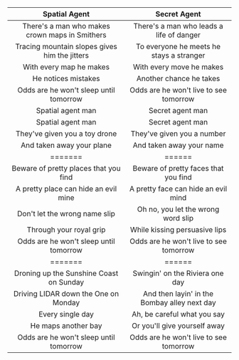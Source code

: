 |Spatial Agent|Secret Agent|
|:---:|:---:|
There's a man who makes crown maps in Smithers | There's a man who leads a life of danger
Tracing mountain slopes gives him the jitters  |To everyone he meets he stays a stranger
With every map he makes |With every move he makes
He notices mistakes|Another chance he takes
Odds are he won't sleep until tomorrow|Odds are he won't live to see tomorrow
Spatial agent man | Secret agent man
Spatial agent man | Secret agent man
They've given you a toy drone|They've given you a number
And taken away your plane|And taken away your name
=======|======
Beware of pretty places that you find|Beware of pretty faces that you find
A pretty place can hide an evil mine|A pretty face can hide an evil mind
Don't let the wrong name slip|Oh no, you let the wrong word slip
Through your royal grip| While kissing persuasive lips
Odds are he won't sleep until tomorrow|Odds are he won't live to see tomorrow
=======|======
Droning up the Sunshine Coast on Sunday|Swingin' on the Riviera one day
Driving LIDAR down the One on Monday|And then layin' in the Bombay alley next day
Every single day| Ah, be careful what you say
He maps another bay|Or you'll give yourself away
Odds are he won't sleep until tomorrow|Odds are he won't live to see tomorrow
